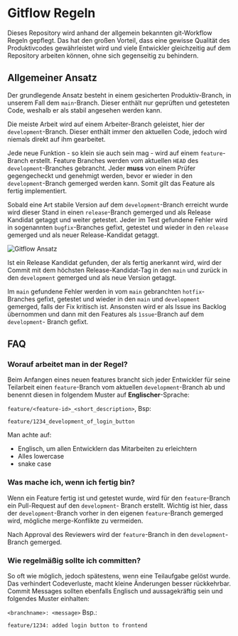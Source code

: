 # Gitflow Regeln

Dieses Repository wird anhand der allgemein bekannten git-Workflow Regeln gepflegt. 
Das hat den großen Vorteil, dass eine gewisse Qualität des Produktivcodes gewährleistet wird und viele 
Entwickler gleichzeitig auf dem Repository arbeiten können, ohne sich gegenseitig zu behindern.

## Allgemeiner Ansatz

Der grundlegende Ansatz besteht in einem gesicherten Produktiv-Branch, in unserem Fall dem `main`-Branch. 
Dieser enthält nur geprüften und getesteten Code, weshalb er als stabil angesehen werden kann.

Die meiste Arbeit wird auf einem Arbeiter-Branch geleistet, hier der `development`-Branch. 
Dieser enthält immer den aktuellen Code, jedoch wird niemals direkt auf ihm gearbeitet.

Jede neue Funktion - so klein sie auch sein mag - wird auf einem `feature`- Branch erstellt.
Feature Branches werden vom aktuellen `HEAD` des `development`-Branches gebrancht. 
Jeder **muss** von einem Prüfer gegengecheckt und genehmigt werden, 
bevor er wieder in den `development`-Branch gemerged werden kann. 
Somit gilt das Feature als fertig implementiert.

Sobald eine Art stabile Version auf dem `development`-Branch erreicht wurde wird dieser Stand in einen `release`-Branch 
gemerged und als Release Kandidat getaggt und weiter getestet. 
Jeder im Test gefundene Fehler wird in sogenannten `bugfix`-Branches gefixt, getestet und
wieder in den `release` gemerged und als neuer Release-Kandidat getaggt.

![Gitflow Ansatz](https://zepel.io/blog/content/images/2020/05/GitFlow-git-workflow-2.png "Gitflow workflow with hotfix and release branches (zepel.io)")

Ist ein Release Kandidat gefunden, der als fertig anerkannt wird, wird der Commit mit dem höchsten Release-Kandidat-Tag 
in den `main` und zurück in den `development` gemerged und als neue Version getaggt. 

Im `main` gefundene Fehler werden in vom `main` gebranchten `hotfix`-Branches gefixt, 
getestet und wieder in den `main` und `development` gemerged, falls der Fix kritisch ist. 
Ansonsten wird er als Issue ins Backlog übernommen und dann mit den Features als `ìssue`-Branch auf dem `development`-
Branch gefixt.

## FAQ

### Worauf arbeitet man in der Regel?
Beim Anfangen eines neuen features brancht sich jeder Entwickler für seine Teilarbeit einen `feature`-Branch vom 
aktuellen `development`-Branch ab und benennt diesen in folgendem Muster auf **Englischer**-Sprache:

`feature/<feature-id>_<short_description>`, Bsp:

`feature/1234_development_of_login_button`

Man achte auf:
* Englisch, um allen Entwicklern das Mitarbeiten zu erleichtern
* Alles lowercase
* snake case

### Was mache ich, wenn ich fertig bin?
Wenn ein Feature fertig ist und getestet wurde, wird für den `feature`-Branch ein Pull-Request auf den `development`-
Branch erstellt. Wichtig ist hier, dass der `development`-Branch vorher in den eigenen `feature`-Branch gemerged wird, 
mögliche merge-Konflikte zu vermeiden. 

Nach Approval des Reviewers wird der `feature`-Branch in den `development`-Branch gemerged.

### Wie regelmäßig sollte ich committen?

So oft wie möglich, jedoch spätestens, wenn eine Teilaufgabe gelöst wurde. 
Das verhindert Codeverluste, macht kleine Änderungen besser rückkehrbar.
Commit Messages sollten ebenfalls Englisch und aussagekräftig sein und folgendes Muster einhalten:

`<branchname>: <message>` Bsp.:

`feature/1234: added login button to frontend`